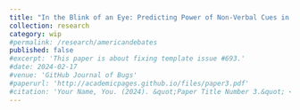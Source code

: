 ```yaml
---
title: "In the Blink of an Eye: Predicting Power of Non-Verbal Cues in Presidential Debates"
collection: research
category: wip
#permalink: /research/americandebates
published: false
#excerpt: 'This paper is about fixing template issue #693.'
#date: 2024-02-17
#venue: 'GitHub Journal of Bugs'
#paperurl: 'http://academicpages.github.io/files/paper3.pdf'
#citation: 'Your Name, You. (2024). &quot;Paper Title Number 3.&quot; <i>GitHub Journal of Bugs</i>. 1(3).'
---
```

